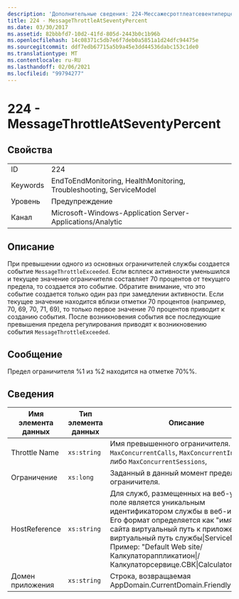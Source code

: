 ```yaml
---
description: 'Дополнительные сведения: 224-Мессажесроттлеатсевентиперцент'
title: 224 - MessageThrottleAtSeventyPercent
ms.date: 03/30/2017
ms.assetid: 82bbbfd7-10d2-41fd-805d-2443b0c1b96b
ms.openlocfilehash: 14c08371c5db7e6f7deb0a5851a1d24dfc94475e
ms.sourcegitcommit: ddf7edb67715a5b9a45e3dd44536dabc153c1de0
ms.translationtype: MT
ms.contentlocale: ru-RU
ms.lasthandoff: 02/06/2021
ms.locfileid: "99794277"
---
```

# <a name="224---messagethrottleatseventypercent"></a>224 - MessageThrottleAtSeventyPercent

## <a name="properties"></a>Свойства  
  
|||  
|-|-|  
|ID|224|  
|Keywords|EndToEndMonitoring, HealthMonitoring, Troubleshooting, ServiceModel|  
|Уровень|Предупреждение|  
|Канал|Microsoft-Windows-Application Server-Applications/Analytic|  
  
## <a name="description"></a>Описание  

 При превышении одного из основных ограничителей службы создается событие `MessageThrottleExceeded`. Если всплеск активности уменьшился и текущее значение ограничителя составляет 70 процентов от текущего предела, то создается это событие. Обратите внимание, что это событие создается только один раз при замедлении активности. Если текущее значение находится вблизи отметки 70 процентов (например, 70, 69, 70, 71, 69), то только первое значение 70 процентов приводит к созданию события. После возникновения события все последующие превышения предела регулирования приводят к возникновению события `MessageThrottleExceeded`.  
  
## <a name="message"></a>Сообщение  

 Предел ограничителя %1 из %2 находится на отметке 70%%.  
  
## <a name="details"></a>Сведения  
  
|Имя элемента данных|Тип элемента данных|Описание|  
|--------------------|--------------------|-----------------|  
|Throttle Name|`xs:string`|Имя превышенного ограничителя. `MaxConcurrentCalls`, `MaxConcurrentInstances` либо `MaxConcurrentSessions`,|  
|Ограничение|`xs:long`|Заданный в данный момент предел ограничителя.|  
|HostReference|`xs:string`|Для служб, размещенных на веб-узле, это поле является уникальным идентификатором службы в веб-иерархии. Его формат определяется как "имя веб-сайта виртуальный путь к приложению&#124;виртуальный путь службы&#124;ServiceName". Пример: "Default Web site/Калкулатораппликатион&#124;/Калкулаторсервице.СВК&#124;CalculatorService".|  
|Домен приложения|`xs:string`|Строка, возвращаемая AppDomain.CurrentDomain.FriendlyName.|
